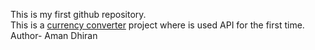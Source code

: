 This is my first github repository. <br>
This is a [currency converter](https://amandhiran.github.io/currency-converter/) project where is used API for the first time. <br>
Author- Aman Dhiran
